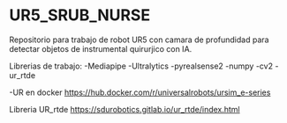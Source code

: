# UR5_SRUB_NURSE
Repositorio para trabajo de robot UR5 con camara de profundidad para detectar objetos de instrumental quirurjico con IA.


Librerias de trabajo:
-Mediapipe
-Ultralytics
-pyrealsense2
-numpy
-cv2
-ur_rtde

-UR en docker
https://hub.docker.com/r/universalrobots/ursim_e-series

Libreria UR_rtde
https://sdurobotics.gitlab.io/ur_rtde/index.html
